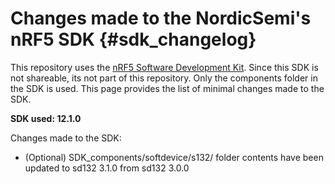 Changes made to the NordicSemi's nRF5 SDK        {#sdk_changelog}
=============================
This repository uses the [nRF5 Software Development Kit](http://infocenter.nordicsemi.com/topic/com.nordic.infocenter.sdk/dita/sdk/nrf5_sdk.html).
Since this SDK is not shareable, its not part of this repository.
Only the components folder in the SDK is used.
This page provides the list of minimal changes made to the SDK.

**SDK used: 12.1.0**

Changes made to the SDK:

- (Optional) SDK_components/softdevice/s132/ folder contents have been updated to sd132 3.1.0 from sd132 3.0.0
